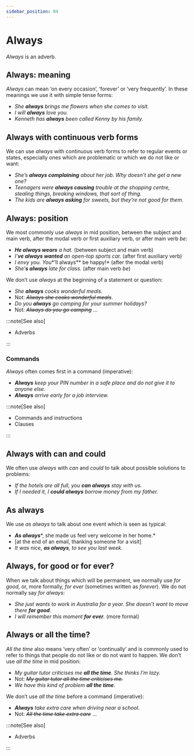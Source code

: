 ```yaml
---
sidebar_position: 04
---
```


# Always

*Always* is an adverb.

## Always: meaning

*Always* can mean ‘on every occasion’, ‘forever’ or ‘very frequently’. In these meanings we use it with simple tense forms:

- *She **always** brings me flowers when she comes to visit.*
- *I will **always** love you.*
- *Kenneth has **always** been called Kenny by his family.*

## Always with continuous verb forms

We can use *always* with continuous verb forms to refer to regular events or states, especially ones which are problematic or which we do not like or want:

- *She’s **always complaining** about her job. Why doesn’t she get a new one?*
- *Teenagers were **always causing** trouble at the shopping centre, stealing things, breaking windows, that sort of thing.*
- *The kids are **always asking** for sweets, but they’re not good for them.*

## Always: position

We most commonly use *always* in mid position, between the subject and main verb, after the modal verb or first auxiliary verb, or after main verb *be*:

- ***He always wears*** *a hat.* (between subject and main verb)
- *I’**ve always wanted** an open-top sports car.* (after first auxiliary verb)
- *I envy you. You**’ll always** be happy!* (after the modal verb)
- *She’**s always** late for class.* (after main verb *be*)

We don’t use *always* at the beginning of a statement or question:

- *She **always** cooks wonderful meals.*
- Not: *~~Always she cooks wonderful meals~~*.
- *Do you **always** go camping for your summer holidays?*
- Not: *~~Always do you go camping~~* …

:::note[See also]

- Adverbs

:::

### Commands

*Always* often comes first in a command (imperative):

- ***Always*** *keep your PIN number in a safe place and do not give it to anyone else.*
- ***Always*** *arrive early for a job interview.*

:::note[See also]

- Commands and instructions
- Clauses

:::

## Always with can and could

We often use *always* with *can* and *could* to talk about possible solutions to problems:

- *If the hotels are all full, you **can always** stay with us.*
- *If I needed it, I **could always** borrow money from my father.*

## As always

We use *as always* to talk about one event which is seen as typical:

- ***As always****, she made us feel very welcome in her home.*
- \[at the end of an email, thanking someone for a visit\]
- *It was nice, **as always**, to see you last week.*

## Always, for good or for ever?

When we talk about things which will be permanent, we normally use *for good*, or, more formally, *for ever* (sometimes written as *forever*). We do not normally say *for always*:

- *She just wants to work in Australia for a year. She doesn’t want to move there **for good**.*
- *I will remember this moment **for ever**.* (more formal)

## Always or all the time?

*All the time* also means ‘very often’ or ‘continually’ and is commonly used to refer to things that people do not like or do not want to happen. We don’t use *all the time* in mid position:

- *My guitar tutor criticises me **all the time**. She thinks I’m lazy.*
- Not: *~~My guitar tutor all the time criticises me.~~*
- *We have this kind of problem **all the time**.*

We don’t use *all the time* before a command (imperative):

- ***Always*** *take extra care when driving near a school.*
- Not: *~~All the time take extra care~~* …

:::note[See also]

- Adverbs

:::

